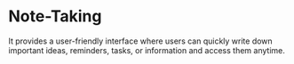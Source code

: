 # Note-Taking
It provides a user-friendly interface where users can quickly write down important ideas, reminders, tasks, or information and access them anytime.
